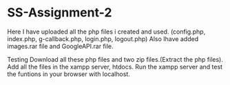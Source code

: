 # SS-Assignment-2

Here I have uploaded all the php files i created and used. (config.php, index.php, g-callback.php, login.php, logout.php)
Also Ihave added images.rar file and GoogleAPI.rar file. 

Testing
Download all these php files and two zip files.(Extract the php files). Add all the files in the xampp server, htdocs.
Run the xampp server and test the funtions in your browser with localhost.

